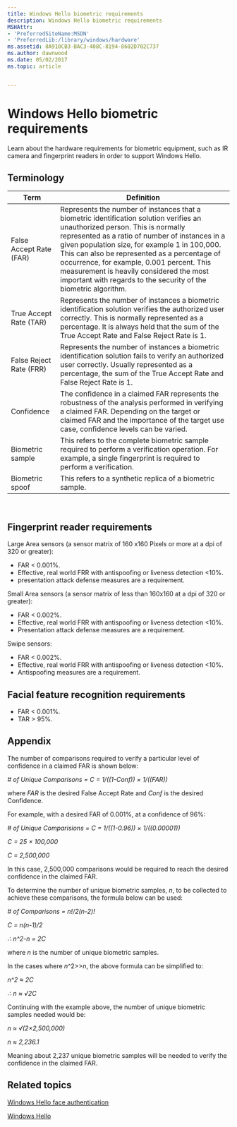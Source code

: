 ```yaml
---
title: Windows Hello biometric requirements
description: Windows Hello biometric requirements
MSHAttr:
- 'PreferredSiteName:MSDN'
- 'PreferredLib:/library/windows/hardware'
ms.assetid: 8A910CB3-BAC3-408C-8194-8602D702C737
ms.author: dawnwood
ms.date: 05/02/2017
ms.topic: article


---
```


# Windows Hello biometric requirements


Learn about the hardware requirements for biometric equipment, such as IR camera and fingerprint readers in order to support Windows Hello.

## Terminology


| Term                    | Definition                                                                                                                                                                                                                                                                                                                                                                                                                                   |
|-------------------------|----------------------------------------------------------------------------------------------------------------------------------------------------------------------------------------------------------------------------------------------------------------------------------------------------------------------------------------------------------------------------------------------------------------------------------------------|
| False Accept Rate (FAR) | Represents the number of instances that a biometric identification solution verifies an unauthorized person. This is normally represented as a ratio of number of instances in a given population size, for example 1 in 100,000. This can also be represented as a percentage of occurrence, for example, 0.001 percent. This measurement is heavily considered the most important with regards to the security of the biometric algorithm. |
| True Accept Rate (TAR)  | Represents the number of instances a biometric identification solution verifies the authorized user correctly. This is normally represented as a percentage. It is always held that the sum of the True Accept Rate and False Reject Rate is 1.                                                                                                                                                                                              |
| False Reject Rate (FRR) | Represents the number of instances a biometric identification solution fails to verify an authorized user correctly. Usually represented as a percentage, the sum of the True Accept Rate and False Reject Rate is 1.                                                                                                                                                                                                                        |
| Confidence              | The confidence in a claimed FAR represents the robustness of the analysis performed in verifying a claimed FAR. Depending on the target or claimed FAR and the importance of the target use case, confidence levels can be varied.                                                                                                                                                                                                           |
| Biometric sample        | This refers to the complete biometric sample required to perform a verification operation. For example, a single fingerprint is required to perform a verification.                                                                                                                                                                                                                                                                          |
| Biometric spoof         | This refers to a synthetic replica of a biometric sample.                                                                                                                                                                                                                                                                                                                                                                                    |

 

## Fingerprint reader requirements


Large Area sensors (a sensor matrix of 160 x160 Pixels or more at a dpi of 320 or greater):

-   FAR &lt; 0.001%.
-   Effective, real world FRR with antispoofing or liveness detection &lt;10%.
-   presentation attack defense measures are a requirement.

Small Area sensors (a sensor matrix of less than 160x160 at a dpi of 320 or greater):

-   FAR &lt; 0.002%.
-   Effective, real world FRR with antispoofing or liveness detection &lt;10%.
-   Presentation attack defense measures are a requirement.

Swipe sensors:

-   FAR &lt; 0.002%.
-   Effective, real world FRR with antispoofing or liveness detection &lt;10%.
-   Antispoofing measures are a requirement.

## Facial feature recognition requirements


-   FAR &lt; 0.001%.
-   TAR &gt; 95%.

## Appendix


The number of comparisons required to verify a particular level of confidence in a claimed FAR is shown below:

*\# of Unique Comparisons = C = 1/((1-Conf)) × 1/((FAR))*

where *FAR* is the desired False Accept Rate and *Conf* is the desired Confidence.

For example, with a desired FAR of 0.001%, at a confidence of 96%:

*\# of Unique Comparisions = C = 1/((1-0.96)) × 1/((0.00001))*

*C = 25 × 100,000*

*C = 2,500,000*

In this case, 2,500,000 comparisons would be required to reach the desired confidence in the claimed FAR.

To determine the number of unique biometric samples, *n*, to be collected to achieve these comparisons, the formula below can be used:

*\# of Comparisons = n!/2(n-2)!*

*C = n(n-1)/2*

*∴ n^2-n = 2C*

where *n* is the number of unique biometric samples.

In the cases where *n*^2&gt;&gt;*n*, the above formula can be simplified to:

*n^2 ≈ 2C*

*∴ n ≈ √2C*

Continuing with the example above, the number of unique biometric samples needed would be:

*n ≈ √(2×2,500,000)*

*n ≈ 2,236.1*

Meaning about 2,237 unique biometric samples will be needed to verify the confidence in the claimed FAR.

## Related topics


[Windows Hello face authentication](windows-hello-face-authentication.md)

[Windows Hello](windows-hello.md)

 

 







